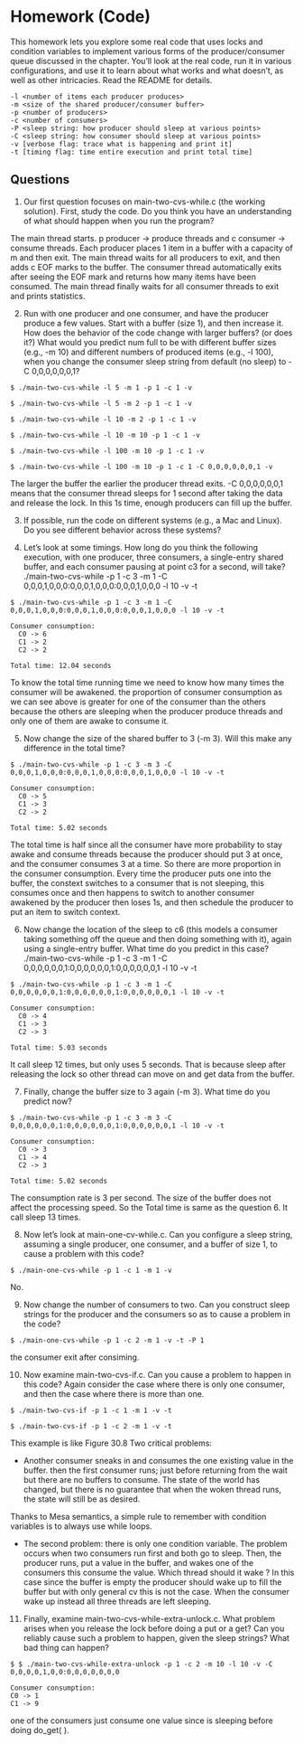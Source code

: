 # Homework (Code)
This homework lets you explore some real code that uses locks and
condition variables to implement various forms of the producer/consumer
queue discussed in the chapter. You’ll look at the real code, run it in
various configurations, and use it to learn about what works and what
doesn’t, as well as other intricacies. Read the README for details.

```
-l <number of items each producer produces>
-m <size of the shared producer/consumer buffer>
-p <number of producers>
-c <number of consumers>
-P <sleep string: how producer should sleep at various points>
-C <sleep string: how consumer should sleep at various points>
-v [verbose flag: trace what is happening and print it]
-t [timing flag: time entire execution and print total time]
```

## Questions
1. Our first question focuses on main-two-cvs-while.c (the working solution). First, study the code. Do you think you have an understanding of what should happen when you run the program?

The main thread starts.
p producer -> produce threads and c consumer -> consume threads.
Each producer places 1 item in a buffer with a capacity of m and then exit. The main thread waits for all producers to exit, and then adds c EOF marks to the buffer.
The consumer thread automatically exits after seeing the EOF mark and returns how many items have been consumed.
The main thread finally waits for all consumer threads to exit and prints statistics.

2. Run with one producer and one consumer, and have the producer produce a few values. Start with a buffer (size 1), and then increase it. How does the behavior of the code change with larger buffers? (or does it?) What would you predict num full to be with different buffer sizes (e.g., -m 10) and different numbers of produced items (e.g., -l 100), when you change the consumer sleep string from default (no sleep) to -C 0,0,0,0,0,0,1?

```
$ ./main-two-cvs-while -l 5 -m 1 -p 1 -c 1 -v
```
```
$ ./main-two-cvs-while -l 5 -m 2 -p 1 -c 1 -v
```
```
$ ./main-two-cvs-while -l 10 -m 2 -p 1 -c 1 -v
```
```
$ ./main-two-cvs-while -l 10 -m 10 -p 1 -c 1 -v
```
```
$ ./main-two-cvs-while -l 100 -m 10 -p 1 -c 1 -v
```
```
$ ./main-two-cvs-while -l 100 -m 10 -p 1 -c 1 -C 0,0,0,0,0,0,1 -v 
```

The larger the buffer the earlier the producer thread exits.
-C 0,0,0,0,0,0,1 means that the consumer thread sleeps for 1 second after taking the data and release the lock. In this 1s time, enough producers can fill up the buffer. 

3. If possible, run the code on different systems (e.g., a Mac and Linux). Do you see different behavior across these systems?

4. Let’s look at some timings. How long do you think the following execution, with one producer, three consumers, a single-entry shared buffer, and each consumer pausing at point c3 for a second, will take? ./main-two-cvs-while -p 1 -c 3 -m 1 -C 0,0,0,1,0,0,0:0,0,0,1,0,0,0:0,0,0,1,0,0,0 -l 10 -v -t
```
$ ./main-two-cvs-while -p 1 -c 3 -m 1 -C 0,0,0,1,0,0,0:0,0,0,1,0,0,0:0,0,0,1,0,0,0 -l 10 -v -t

Consumer consumption:
  C0 -> 6
  C1 -> 2
  C2 -> 2

Total time: 12.04 seconds
```
To know the total time running time we need to know how many times the consumer will be awakened.
the proportion of consumer consumption as we can see above is greater for one of the consumer than the others because the others are sleeping when the producer produce threads and only one of them are awake to consume it.

5. Now change the size of the shared buffer to 3 (-m 3). Will this make any difference in the total time?
```
$ ./main-two-cvs-while -p 1 -c 3 -m 3 -C 0,0,0,1,0,0,0:0,0,0,1,0,0,0:0,0,0,1,0,0,0 -l 10 -v -t

Consumer consumption:
  C0 -> 5
  C1 -> 3
  C2 -> 2

Total time: 5.02 seconds
```
The total time is half since all the consumer have more probability to stay awake and consume threads because the producer should put 3 at once, and the consumer consumes 3 at a time. So there are more proportion in the consumer consumption.
Every time the producer puts one into the buffer, the constext switches to a consumer that is not sleeping, this consumes once and then happens to switch to another consumer awakened by the producer then loses 1s, and then schedule the producer to put an item to switch context.

6. Now change the location of the sleep to c6 (this models a consumer taking something off the queue and then doing something with it), again using a single-entry buffer. What time do you predict in this case? ./main-two-cvs-while -p 1 -c 3 -m 1 -C 0,0,0,0,0,0,1:0,0,0,0,0,0,1:0,0,0,0,0,0,1 -l 10 -v -t

```
$ ./main-two-cvs-while -p 1 -c 3 -m 1 -C 0,0,0,0,0,0,1:0,0,0,0,0,0,1:0,0,0,0,0,0,1 -l 10 -v -t

Consumer consumption:
  C0 -> 4
  C1 -> 3
  C2 -> 3

Total time: 5.03 seconds
```
It call sleep 12 times, but only uses 5 seconds. That is because sleep after releasing the lock so other thread can move on and get data from the buffer.

7. Finally, change the buffer size to 3 again (-m 3). What time do you predict now?

```
$ ./main-two-cvs-while -p 1 -c 3 -m 3 -C 0,0,0,0,0,0,1:0,0,0,0,0,0,1:0,0,0,0,0,0,1 -l 10 -v -t

Consumer consumption:
  C0 -> 3
  C1 -> 4
  C2 -> 3

Total time: 5.02 seconds
```
The consumption rate is 3 per second. The size of the buffer does not affect the processing speed. So the Total time is same as the question 6.
It call sleep 13 times.

8. Now let’s look at main-one-cv-while.c. Can you configure a sleep string, assuming a single producer, one consumer, and a buffer of size 1, to cause a problem with this code?
```
$ ./main-one-cvs-while -p 1 -c 1 -m 1 -v
```
No.

9. Now change the number of consumers to two. Can you construct sleep strings for the producer and the consumers so as to cause a problem in the code?
```
$ ./main-one-cvs-while -p 1 -c 2 -m 1 -v -t -P 1
```
the consumer exit after consiming.

10. Now examine main-two-cvs-if.c. Can you cause a problem to happen in this code? Again consider the case where there is only one consumer, and then the case where there is more than one.
```
$ ./main-two-cvs-if -p 1 -c 1 -m 1 -v -t
```
```
$ ./main-two-cvs-if -p 1 -c 2 -m 1 -v -t
```
This example is like Figure 30.8
Two critical problems:
- Another consumer sneaks in and consumes the one existing value in the buffer. then the first consumer runs; just before returning from the wait but there are no buffers to consume. The state of the world has changed, but there is no guarantee that when the woken thread runs, the state will still be as desired.

Thanks to Mesa semantics, a simple rule to remember with condition
variables is to always use while loops.

- The second problem: there is only one condition variable.
The problem occurs when two consumers run first and both go to sleep. Then, the producer runs, put a value in the buffer, and wakes one of the consumers this consume the value. Which thread should it wake ?
In this case since the buffer is empty the producer should wake up to fill the buffer but with only general cv this is not the case. When the consumer wake up instead all three threads are left sleeping.

11. Finally, examine main-two-cvs-while-extra-unlock.c. What problem arises when you release the lock before doing a put or a get? Can you reliably cause such a problem to happen, given the sleep strings? What bad thing can happen?

```
$ $ ./main-two-cvs-while-extra-unlock -p 1 -c 2 -m 10 -l 10 -v -C 0,0,0,0,1,0,0:0,0,0,0,0,0,0

Consumer consumption:
C0 -> 1
C1 -> 9
```
one of the consumers just consume one value since is sleeping before doing do_get( ).
